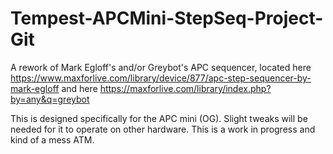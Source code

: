 # Tempest-APCMini-StepSeq-Project-Git



A rework of Mark Egloff's and/or Greybot's APC sequencer, located here https://www.maxforlive.com/library/device/877/apc-step-sequencer-by-mark-egloff and here https://maxforlive.com/library/index.php?by=any&q=greybot


This is designed specifically for the APC mini (OG). Slight tweaks will be needed for it to operate on other hardware. This is a work in progress and kind of a mess ATM. 
